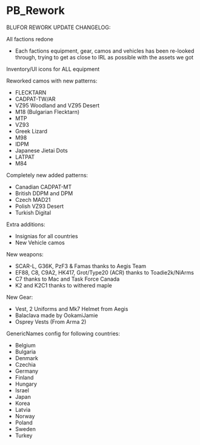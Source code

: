 # PB_Rework
BLUFOR REWORK UPDATE CHANGELOG:

All factions redone
- Each factions equipment, gear, camos and vehicles has been re-looked through, trying to get as close to IRL as possible with the assets we got

Inventory/UI icons for ALL equipment

Reworked camos with new patterns:
- FLECKTARN
- CADPAT-TW/AR
- VZ95 Woodland and VZ95 Desert
- M18 (Bulgarian Flecktarn)
- MTP
- VZ93 
- Greek Lizard
- M98
- IDPM
- Japanese Jietai Dots
- LATPAT
- M84

Completely new added patterns:
- Canadian CADPAT-MT
- British DDPM and DPM
- Czech MAD21
- Polish VZ93 Desert
- Turkish Digital

Extra additions:
- Insignias for all countries
- New Vehicle camos

New weapons:
- SCAR-L, G36K, PzF3 & Famas thanks to Aegis Team
- EF88, C8, C9A2, HK417, Grot/Type20 (ACR) thanks to Toadie2k/NiArms
- C7 thanks to Mac and Task Force Canada
- K2 and K2C1 thanks to withered maple

New Gear:

- Vest, 2 Uniforms and Mk7 Helmet from Aegis
- Balaclava made by OokamiJamie
- Osprey Vests (From Arma 2)

GenericNames config for following countries:
- Belgium
- Bulgaria
- Denmark
- Czechia
- Germany
- Finland
- Hungary
- Israel
- Japan
- Korea
- Latvia
- Norway
- Poland
- Sweden
- Turkey


